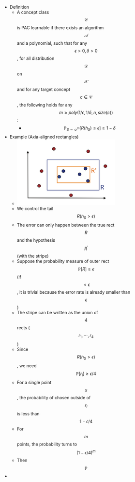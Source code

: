 - Definition
	- A concept class $$\mathcal C$$ is PAC learnable if there exists an algorithm $$\mathcal A$$ and a polynomial, such that for any $$\epsilon> 0, \delta >0$$, for all distribution $$\mathcal D$$ on $$\mathcal X$$ and for any target concept $$c\in\mathcal C$$, the following holds for any $$m\geq poly(1/\epsilon, 1/\delta, n, size(c))$$:
		- $$\mathbb{P}_{S\sim\mathcal D^m}[R(h_S)\leq\epsilon]\geq 1-\delta$$
- Example (Axia-aligned rectangles)
	- ![image.png](../assets/image_1681885102792_0.png)
	- We control the tail $$R(h_S> \epsilon)$$
	- The error can only happen between the true rect $$R$$ and the hypothesis $$R^\prime$$ (with the stripe)
	- Suppose the probability measure of outer rect $$\mathbb{P}[R] \geq \epsilon$$ (if $$< \epsilon$$, it is trivial because the error rate is already smaller than $$\epsilon$$)
	- The stripe can be written as the union of $$4$$ rects ($$r_1, \cdots, r_4$$)
	- Since $$R(h_S> \epsilon)$$, we need $$\mathbb{P}[r_i]\geq \epsilon/4$$
	- For a single point $$x$$, the probability of chosen outside of $$r_i$$ is less than $$1-\epsilon/4$$
	- For $$m$$ points, the probability turns to $$(1-\epsilon/4)^m$$
	- Then $$\mathbb{P}$$
-